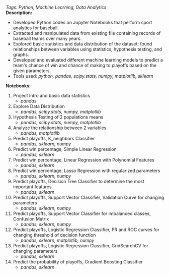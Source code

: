 *Tags: Python, Machine Learning, Data Analytics*<br>
**Description:**
- Developed Python codes on Jupyter Notebooks that perform sport analytics for baseball. 
- Extracted and manipulated data from existing file containing records of baseball teams over many years.
- Explored basic statistics and data distribution of the dataset; found relationships between variables using statistics, hypothesis testing, and graphs.
- Developed and evaluated different machine learning models to predict a team's chance of win and chance of making to playoffs based on the given parameters.
- Tools used: *python, pandas, scipy.stats, numpy, matplotlib, sklearn*

**Notebooks:**
01. Project Intro and basic data statistics
    - *pandas*
02. Explore Data Distribution
    - *pandas, scipy.stats, numpy, matplotlib*
03. Hypothesis Testing of 2 populations means
    - *pandas, scipy.stats, numpy, matplotlib*
04. Analyze the relationship between 2 variables
    - *pandas, matplotlib*
05. Predict playoffs, K_neighbors Classifier
    - *pandas, sklearn, numpy*
06. Predict win percentage, Simple Linear Regression
    - *pandas, sklearn*
07. Predict win percentage, Linear Regression with Polynomial Features
    - *pandas, sklearn*
08. Predict win percentage, Lasso Regression with regularized parameters
    - *pandas, sklearn, numpy*
09. Predict playoffs, Decision Tree Classifier to determine the most important features
    - *pandas, sklearn*
10. Predict playoffs, Support Vector Classifier, Validation Curve for changing parameters
    - *pandas, sklearn, numpy*
11. Predict playoffs, Support Vector Classifier for imbalanced classes, Confusion Matrix
    - *pandas, sklearn, numpy*
12. Predict playoffs, Logistic Regression Classifier, PR and ROC curves for changing threshold of decision function
    - *pandas, sklearn, matplotlib, numpy*
13. Predict playoffs, Logistic Regression Classifier, GridSearchCV for changing parameters
    - *pandas, sklearn*
14. Predict the probability of playoffs, Gradient Boosting Classifier
    - *pandas, sklearn*